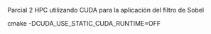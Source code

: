 Parcial 2 HPC utilizando CUDA para la aplicación del filtro de Sobel

cmake -DCUDA_USE_STATIC_CUDA_RUNTIME=OFF
